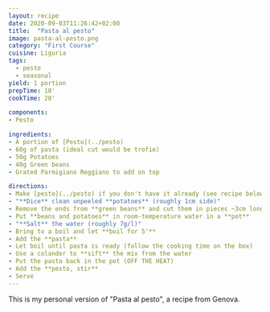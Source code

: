 ```yaml
---
layout: recipe
date: 2020-09-03T11:26:42+02:00
title:  "Pasta al pesto"
image: pasta-al-pesto.png
category: "First Course"
cuisine: Liguria
tags:
  - pesto 
  - seasonal
yield: 1 portion
prepTime: 10'
cookTime: 20'

components:
- Pesto

ingredients:
- A portion of [Pesto](../pesto)
- 60g of pasta (ideal cut would be trofie)
- 50g Potatoes
- 40g Green beans
- Grated Parmigiano Reggiano to add on top

directions:
- Make [pesto](../pesto) if you don't have it already (see recipe below)
- "**Dice** clean unpeeled **potatoes** (roughly 1cm side)"
- Remove the ends from **green beans** and cut them in pieces ~3cm long
- Put **beans and potatoes** in room-temperature water in a **pot**
- "**Salt** the water (roughly 7g/l)"
- Bring to a boil and let **boil for 5'**
- Add the **pasta**
- Let boil until pasta is ready (follow the cooking time on the box)
- Use a colander to **sift** the mix from the water
- Put the pasta back in the pot (OFF THE HEAT)
- Add the **pesto, stir**
- Serve
---
```


This is my personal version of "Pasta al pesto", a recipe from Genova.